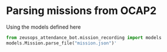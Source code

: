 # Parsing missions from OCAP2

Using the models defined here

```python
from zeusops_attendance_bot.mission_recording import models
models.Mission.parse_file("mission.json")'
```
